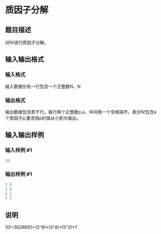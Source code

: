 # 质因子分解

## 题目描述

对N!进行质因子分解。

## 输入输出格式

### 输入格式

输入数据仅有一行包含一个正整数N，N

### 输出格式

输出数据包含若干行，每行两个正整数p,a，中间用一个空格隔开。表示N!包含a个质因子p,要求按p的值从小到大输出。

## 输入输出样例

### 输入样例 #1

```cpp
10
```


### 输出样例 #1

```cpp
2 8
3 4
5 2
7 1
```


## 说明

10!=3628800=(2^8)\*(3^4)\*(5^2)\*7

